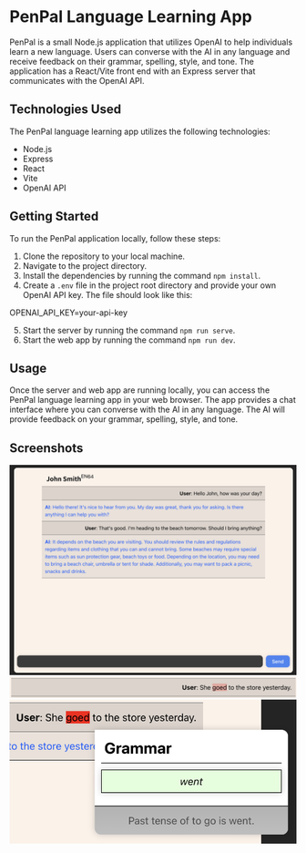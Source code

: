 # PenPal Language Learning App

PenPal is a small Node.js application that utilizes OpenAI to help individuals learn a new language. Users can converse with the AI in any language and receive feedback on their grammar, spelling, style, and tone. The application has a React/Vite front end with an Express server that communicates with the OpenAI API.

## Technologies Used

The PenPal language learning app utilizes the following technologies:

- Node.js
- Express
- React
- Vite
- OpenAI API

## Getting Started

To run the PenPal application locally, follow these steps:

1. Clone the repository to your local machine.
2. Navigate to the project directory.
3. Install the dependencies by running the command `npm install`.
4. Create a `.env` file in the project root directory and provide your own OpenAI API key. The file should look like this:

OPENAI_API_KEY=your-api-key

5. Start the server by running the command `npm run serve`.
6. Start the web app by running the command `npm run dev`.

## Usage

Once the server and web app are running locally, you can access the PenPal language learning app in your web browser. The app provides a chat interface where you can converse with the AI in any language. The AI will provide feedback on your grammar, spelling, style, and tone.

## Screenshots

![Screenshot 1](screenshots/chat.png)
![Screenshot 2](screenshots/grammarerror1.png)
![Screenshot 3](screenshots/grammarerror2.png)